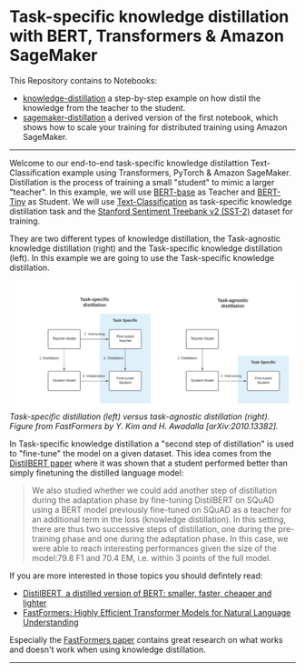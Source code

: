 # Task-specific knowledge distillation with BERT, Transformers & Amazon SageMaker



This Repository contains to Notebooks: 

* [knowledge-distillation](knowledge-distillation.ipynb) a step-by-step example on how distil the knowledge from the teacher to the student.
* [sagemaker-distillation](sagemaker-distillation.ipynb) a derived version of the first notebook, which shows how to scale your training for distributed training using Amazon SageMaker.

---

Welcome to our end-to-end task-specific knowledge distilattion Text-Classification example using Transformers, PyTorch & Amazon SageMaker. Distillation is the process of training a small "student" to mimic a larger "teacher". In this example, we will use [BERT-base](https://huggingface.co/textattack/bert-base-uncased-SST-2) as Teacher and [BERT-Tiny](https://huggingface.co/google/bert_uncased_L-2_H-128_A-2) as Student. We will use [Text-Classification](https://huggingface.co/tasks/text-classification) as task-specific knowledge distillation task and the [Stanford Sentiment Treebank v2 (SST-2)](https://paperswithcode.com/dataset/sst) dataset for training.


They are two different types of knowledge distillation, the Task-agnostic knowledge distillation (right) and the Task-specific knowledge distillation (left). In this example we are going to use the Task-specific knowledge distillation. 

![knowledge-distillation](./imgs/knowledge-distillation.png)
_Task-specific distillation (left) versus task-agnostic distillation (right). Figure from FastFormers by Y. Kim and H. Awadalla [arXiv:2010.13382]._


In Task-specific knowledge distillation a "second step of distillation" is used to "fine-tune" the model on a given dataset. This idea comes from the [DistilBERT paper](https://arxiv.org/pdf/1910.01108.pdf) where it was shown that a student performed better than simply finetuning the distilled language model:

> We also studied whether we could add another step of distillation during the adaptation phase by fine-tuning DistilBERT on SQuAD using a BERT model previously fine-tuned on SQuAD as a teacher for an additional term in the loss (knowledge distillation). In this setting, there are thus two successive steps of distillation, one during the pre-training phase and one during the adaptation phase. In this case, we were able to reach interesting performances given the size of the model:79.8 F1 and 70.4 EM, i.e. within 3 points of the full model.

If you are more interested in those topics you should defintely read: 
* [DistilBERT, a distilled version of BERT: smaller, faster, cheaper and lighter](https://arxiv.org/abs/1910.01108)
* [FastFormers: Highly Efficient Transformer Models for Natural Language Understanding](https://arxiv.org/abs/2010.13382)

Especially the [FastFormers paper](https://arxiv.org/abs/2010.13382) contains great research on what works and doesn't work when using knowledge distillation.

---


